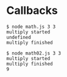 # Callbacks

```
$ node math.js 3 3
multiply started
undefined
multiply finished
```

```
$ node math02.js 3 3
multiply started
multiply finished
9
```